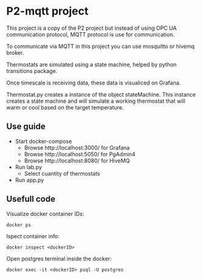# P2-mqtt project

This project is a copy of the P2 project but instead of using OPC UA communication protocol, MQTT protocol is use for communication.

To communicate via MQTT in this project you can use mosquitto or hivemq broker.

Thermostats are simulated using a state machine, helped by python transitions package.

Once timescale is receiving data, these data is visualiced on Grafana.

Thermostat.py creates a instance of the object stateMachine. This instance creates a state machine and will simulate a working thermostat that will warm or cool based on the target temperature.


## Use guide

+ Start docker-compose
    * Browse http://localhost:3000/ for Grafana
    * Browse http://localhost:5050/ for PgAdmin4
    * Browse http://localhost:8080/ for HiveMQ
+ Run lab.py
    * Select cuantity of thermostats
+ Run app.py

## Usefull code

Visualize docker container IDs:

    docker ps

Ispect container info:

    docker inspect <dockerID>

Open postgres terminal inside the docker:

    docker exec -it <dockerID> psql -U postgres

